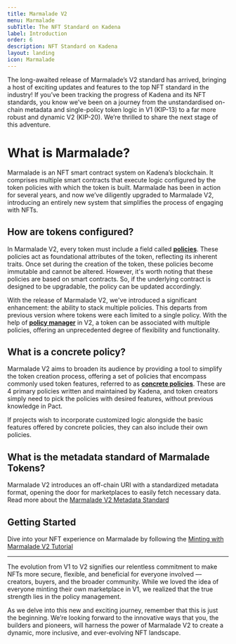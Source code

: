 ```yaml
---
title: Marmalade V2
menu: Marmalade
subTitle: The NFT Standard on Kadena
label: Introduction
order: 6
description: NFT Standard on Kadena
layout: landing
icon: Marmalade
---
```


The long-awaited release of Marmalade’s V2 standard has arrived, bringing a host
of exciting updates and features to the top NFT standard in the industry! If
you’ve been tracking the progress of Kadena and its NFT standards, you know
we’ve been on a journey from the unstandardised on-chain metadata and
single-policy token logic in V1 (KIP-13) to a far more robust and dynamic V2
(KIP-20). We’re thrilled to share the next stage of this adventure.

# What is Marmalade?

Marmalade is an NFT smart contract system on Kadena’s blockchain. It comprises
multiple smart contracts that execute logic configured by the token policies
with which the token is built. Marmalade has been in action for several years,
and now we’ve diligently upgraded to Marmalade V2, introducing an entirely new
system that simplifies the process of engaging with NFTs.

## How are tokens configured?

In Marmalade V2, every token must include a field called
[**policies**](/docs/marmalade/architecture/policies). These policies act as
foundational attributes of the token, reflecting its inherent traits. Once set
during the creation of the token, these policies become immutable and cannot be
altered. However, it's worth noting that these policies are based on smart
contracts. So, if the underlying contract is designed to be upgradable, the
policy can be updated accordingly.

With the release of Marmalade V2, we've introduced a significant enhancement:
the ability to stack multiple policies. This departs from previous version where
tokens were each limited to a single policy. With the help of
[**policy manager**](/docs/marmalade/architecture/policy-manager) in V2, a token
can be associated with multiple policies, offering an unprecedented degree of
flexibility and functionality.

## What is a concrete policy?

Marmalade V2 aims to broaden its audience by providing a tool to simplify the
token creation process, offering a set of policies that encompass commonly used
token features, referred to as
[**concrete policies**](/docs/marmalade/concrete-policies). These are 4 primary
policies written and maintained by Kadena, and token creators simply need to
pick the policies with desired features, without previous knowledge in Pact.

If projects wish to incorporate customized logic alongside the basic features
offered by concrete policies, they can also include their own policies.

## What is the metadata standard of Marmalade Tokens?

Marmalade V2 introduces an off-chain URI with a standardized metadata format,
opening the door for marketplaces to easily fetch necessary data. Read more
about the [Marmalade V2 Metadata Standard](/docs/marmalade/metadata)

## Getting Started

Dive into your NFT experience on Marmalade by following the
[Minting with Marmalade V2 Tutorial](/docs/marmalade/quick-start)

---

The evolution from V1 to V2 signifies our relentless commitment to make NFTs
more secure, flexible, and beneficial for everyone involved — creators, buyers,
and the broader community. While we loved the idea of everyone minting their own
marketplace in V1, we realized that the true strength lies in the policy
management.

As we delve into this new and exciting journey, remember that this is just the
beginning. We’re looking forward to the innovative ways that you, the builders
and pioneers, will harness the power of Marmalade V2 to create a dynamic, more
inclusive, and ever-evolving NFT landscape.
